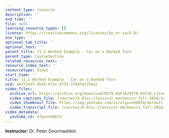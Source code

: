 ```yaml
---
content_type: resource
description: ''
end_time: ''
file: null
learning_resource_types: []
license: https://creativecommons.org/licenses/by-nc-sa/4.0/
ocw_type: ''
optional_tab_title: ''
optional_text: ''
parent_title: 11.2 Worked Example - Car on a Banked Turn
parent_type: CourseSection
related_resources_text: ''
resource_index_text: ''
resourcetype: Video
start_time: ''
title: 11.2 Worked Example - Car on a Banked Turn
uid: a6371ed7-4bf8-b7ac-9f35-1fd454225ba1
video_files:
  archive_url: https://archive.org/download/MIT8.01F16/MIT8_01F16_L11v02_360p.mp4
  video_captions_file: /courses/8-01sc-classical-mechanics-fall-2016/3d528a2a4df8586580daa270098818f8_ofgusnhQ07Q.vtt
  video_thumbnail_file: https://img.youtube.com/vi/ofgusnhQ07Q/default.jpg
  video_transcript_file: /courses/8-01sc-classical-mechanics-fall-2016/d9124bda94b4d7790f8d52f098d9c285_ofgusnhQ07Q.pdf
video_metadata:
  youtube_id: ofgusnhQ07Q
---
```


**Instructor:** Dr. Peter Dourmashkin

